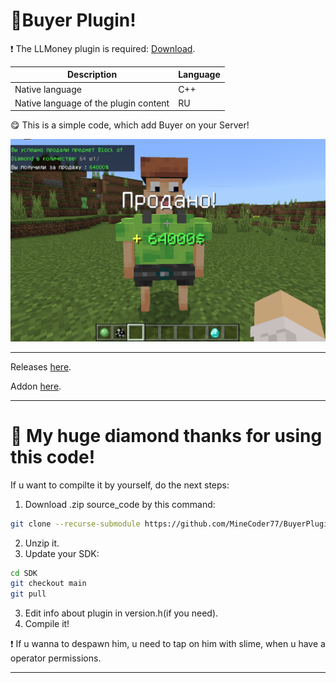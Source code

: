 # 🎁Buyer Plugin!

❗ The LLMoney plugin is required: <a href="https://github.com/LiteLDev/LLMoney/releases">Download</a>.

| Description | Language |
| ----------------- | --------------------------- |
| Native language                       |    C++  |
| Native language of the plugin content |    RU   |

😋 This is a simple code, which add Buyer on your Server!

![alt text](assets/Buyer2.png "Buyer example")

-----

Releases <a href="https://github.com/MineCoder77/BuyerPlugin/releases/tag/BuyerPlugin">here</a>.

Addon <a href="https://github.com/MineCoder77/BuyerAddon">here</a>.

-----

# 💎 My huge diamond thanks for using this code!

If u want to compilte it by yourself, do the next steps:

1. Download .zip source_code by this command:
```sh
git clone --recurse-submodule https://github.com/MineCoder77/BuyerPlugin.git
```
2. Unzip it.
3. Update your SDK:
```sh
cd SDK
git checkout main
git pull
```
3. Edit info about plugin in version.h(if you need).
4. Compile it!

❗ If u wanna to despawn him, u need to tap on him with slime, when u have a operator permissions.

-----
